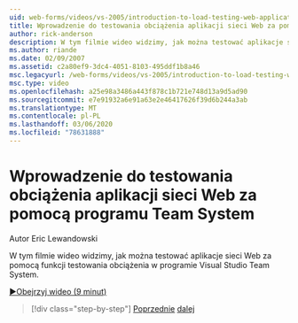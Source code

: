```yaml
---
uid: web-forms/videos/vs-2005/introduction-to-load-testing-web-applications-with-team-system
title: Wprowadzenie do testowania obciążenia aplikacji sieci Web za pomocą Team System | Microsoft Docs
author: rick-anderson
description: W tym filmie wideo widzimy, jak można testować aplikacje sieci Web za pomocą funkcji testowania obciążenia w programie Visual Studio Team System.
ms.author: riande
ms.date: 02/09/2007
ms.assetid: c2a80ef9-3dc4-4051-8103-495ddf1b8a46
msc.legacyurl: /web-forms/videos/vs-2005/introduction-to-load-testing-web-applications-with-team-system
msc.type: video
ms.openlocfilehash: a25e98a3486a443f878c1b721e748d13a9d5ad90
ms.sourcegitcommit: e7e91932a6e91a63e2e46417626f39d6b244a3ab
ms.translationtype: MT
ms.contentlocale: pl-PL
ms.lasthandoff: 03/06/2020
ms.locfileid: "78631888"
---
```

# <a name="introduction-to-load-testing-web-applications-with-team-system"></a>Wprowadzenie do testowania obciążenia aplikacji sieci Web za pomocą programu Team System

Autor Eric Lewandowski

W tym filmie wideo widzimy, jak można testować aplikacje sieci Web za pomocą funkcji testowania obciążenia w programie Visual Studio Team System.

[&#9654;Obejrzyj wideo (9 minut)](https://channel9.msdn.com/Blogs/ASP-NET-Site-Videos/introduction-to-load-testing-web-applications-with-team-system)

> [!div class="step-by-step"]
> [Poprzednie](introduction-to-testing-web-applications-with-team-system.md)
> [dalej](introduction-to-manual-testing-with-team-system.md)
